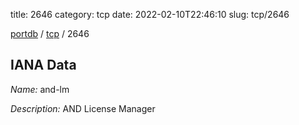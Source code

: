 title: 2646
category: tcp
date: 2022-02-10T22:46:10
slug: tcp/2646

[portdb](/) / [tcp](/category/tcp.html) / 2646


## IANA Data

_Name:_ and-lm

_Description:_ AND License Manager

